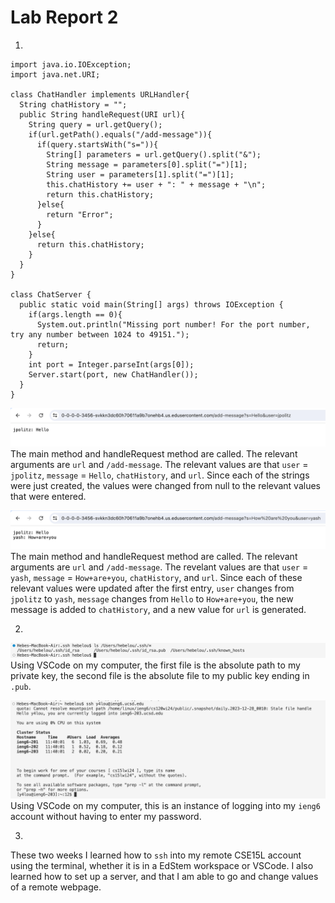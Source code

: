 # Lab Report 2
1. 
```
import java.io.IOException;
import java.net.URI;

class ChatHandler implements URLHandler{
  String chatHistory = "";
  public String handleRequest(URI url){
    String query = url.getQuery();
    if(url.getPath().equals("/add-message")){
      if(query.startsWith("s=")){
        String[] parameters = url.getQuery().split("&");
        String message = parameters[0].split("=")[1];
        String user = parameters[1].split("=")[1];
        this.chatHistory += user + ": " + message + "\n";
        return this.chatHistory;
      }else{
        return "Error";
      }
    }else{
      return this.chatHistory;
    }
  }
}

class ChatServer {
  public static void main(String[] args) throws IOException {
    if(args.length == 0){
      System.out.println("Missing port number! For the port number, try any number between 1024 to 49151.");
      return;
    }
    int port = Integer.parseInt(args[0]);
    Server.start(port, new ChatHandler());
  }
}
```
![Image](CSE15L-Lab2-Q1.1.png)
The main method and handleRequest method are called. The relevant arguments are `url` and `/add-message`. The relevant values are that `user` = `jpolitz`, `message`  = `Hello`, `chatHistory`, and `url`. Since each of the strings were just created, the values were changed from null to the relevant values that were entered.

![Image](CSE15L-Lab2-Q1.2.png)
The main method and handleRequest method are called. The relevant arguments are `url` and `/add-message`. The revelant values are that `user` = `yash`, `message` = `How+are+you`, `chatHistory`, and `url`. Since each of these relevant values were updated after the first entry, `user` changes from `jpolitz` to `yash`, `message` changes from `Hello` to `How+are+you`, the new message is added to `chatHistory`, and a new value for `url` is generated.  

2. 
![Image](CSE15L-Lab2-Q2.1.png)
Using VSCode on my computer, the first file is the absolute path to my private key, the second file is the absolute file to my public key ending in `.pub`.

![Image](CSE15L-Lab2-Q2-3.png)
Using VSCode on my computer, this is an instance of logging into my `ieng6` account without having to enter my password. 

3. 
These two weeks I learned how to `ssh` into my remote CSE15L account using the terminal, whether it is in a EdStem workspace or VSCode. I also learned how to set up a server, and that I am able to go and change values of a remote webpage.
